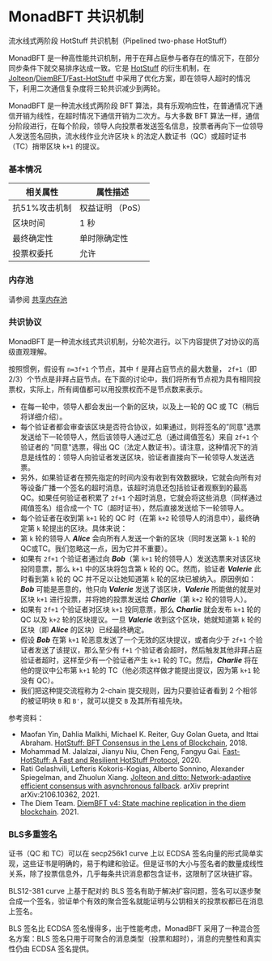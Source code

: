 # MonadBFT 共识机制

流水线式两阶段 HotStuff 共识机制（Pipelined two-phase HotStuff）

MonadBFT 是一种高性能共识机制，用于在拜占庭参与者存在的情况下，在部分同步条件下就交易排序达成一致。它是 [HotStuff](https://arxiv.org/pdf/1803.05069) 的衍生机制，在 [Jolteon](https://arxiv.org/pdf/2106.10362.pdf)/[DiemBFT](https://developers.diem.com/papers/diem-consensus-state-machine-replication-in-the-diem-blockchain/2021-08-17.pdf)/[Fast-HotStuff](https://arxiv.org/abs/2010.11454) 中采用了优化方案，即在领导人超时的情况下，利用二次通信复杂度将三轮共识减少到两轮。

MonadBFT 是一种流水线式两阶段 BFT 算法，具有乐观响应性，在普通情况下通信开销为线性，在超时情况下通信开销为二次方。与大多数 BFT 算法一样，通信分阶段进行，在每个阶段，领导人向投票者发送签名信息，投票者再向下一位领导人发送签名回执，流水线作业允许区块 `k` 的法定人数证书（QC）或超时证书（TC）捎带区块 `k+1` 的提议。

### **基本情况**

| 相关属性     | 属性描述       |
| -------- | ---------- |
| 抗51%攻击机制 | 权益证明 （PoS） |
| 区块时间     | 1 秒        |
| 最终确定性    | 单时隙确定性     |
| 投票权委托    | 允许         |

### **内存池**

请参阅 [共享内存池](shared-mempool.md)

### **共识协议**

MonadBFT 是一种流水线式共识机制，分轮次进行。以下内容提供了对协议的高级直观理解。

按照惯例，假设有 `n=3f+1` 个节点，其中 `f` 是拜占庭节点的最大数量， `2f+1`（即 2/3）个节点是非拜占庭节点。在下面的讨论中，我们将所有节点视为具有相同投票权，实际上，所有阈值都可以用投票权而不是节点数来表示。

* 在每一轮中，领导人都会发出一个新的区块，以及上一轮的 QC 或 TC（稍后将详细介绍）。
* 每个验证者都会审查该区块是否符合协议，如果通过，则将签名的”同意"选票发送给下一轮领导人，然后该领导人通过汇总（通过阈值签名）来自 `2f+1` 个验证者的 "同意"选票，得出 QC（法定人数证书）。请注意，这种情况下的消息是线性的：领导人向验证者发送区块，验证者直接向下一轮领导人发送选票。
* 另外，如果验证者在预先指定的时间内没有收到有效数据块，它就会向所有对等设备广播一个签名的超时消息，该超时消息还包括验证者观察到的最高 QC。如果任何验证者积累了 `2f+1` 个超时消息，它就会将这些消息（同样通过阈值签名）组合成一个 TC（超时证书），然后直接发送给下一轮领导人。
* 每个验证者在收到第 `k+1` 轮的 QC 时（在第 `k+2` 轮领导人的消息中），最终确定第 `k` 轮提出的区块。具体来说：
* 第 `k` 轮的领导人 _**Alice**_ 会向所有人发送一个新的区块（同时发送第 `k-1` 轮的QC或TC。我们忽略这一点，因为它并不重要）。
* 如果有 `2f+1` 个验证者通过向 _**Bob**_（第 `k+1` 轮的领导人）发送选票来对该区块投同意票，那么 `k+1` 中的区块将包含第 `k` 轮的 QC。然而，验证者 _**Valerie**_ 此时看到第 `k` 轮的 QC 并不足以让她知道第 `k` 轮的区块已被纳入。原因例如：_**Bob**_ 可能是恶意的，他只向 _**Valerie**_ 发送了该区块，_**Valerie**_ 所能做的就是对区块 `k+1` 进行投票，并将她的投票发送给 _**Charlie**_（第 `k+2` 轮的领导人）。
* 如果有 `2f+1` 个验证者对区块 `k+1` 投同意票，那么 _**Charlie**_ 就会发布 `k+1` 轮的 QC 以及 `k+2` 轮的区块提议。一旦 _**Valerie**_ 收到这个区块，她就知道第 `k` 轮的区块（即 _**Alice**_ 的区块）已经最终确定。
* 假设 _**Bob**_ 在第 `k+1` 轮恶意发送了一个无效的区块提议，或者向少于 `2f+1` 个验证者发送了该提议，那么至少有 `f+1` 个验证者会超时，然后触发其他非拜占庭验证者超时，这样至少有一个验证者产生 `k+1` 轮的 TC。然后，_**Charlie**_ 将在他的提议中公布第 `k+1` 轮的 TC（他必须这样做才能提出提议，因为第 `k+1` 轮没有 QC）。
* 我们把这种提交流程称为 2-chain 提交规则，因为只要验证者看到 2 个相邻的被证明块 `B` 和 `B'`，就可以提交 `B` 及其所有祖先块。

参考资料：

* Maofan Yin, Dahlia Malkhi, Michael K. Reiter, Guy Golan Gueta, and Ittai Abraham. [HotStuff: BFT Consensus in the Lens of Blockchain](https://arxiv.org/abs/1803.05069), 2018.
* Mohammad M. Jalalzai, Jianyu Niu, Chen Feng, Fangyu Gai. [Fast-HotStuff: A Fast and Resilient HotStuff Protocol](https://arxiv.org/abs/2010.11454), 2020.
* Rati Gelashvili, Lefteris Kokoris-Kogias, Alberto Sonnino, Alexander Spiegelman, and Zhuolun Xiang. [Jolteon and ditto: Network-adaptive efficient consensus with asynchronous fallback](https://arxiv.org/pdf/2106.10362.pdf). arXiv preprint arXiv:2106.10362, 2021.
* The Diem Team. [DiemBFT v4: State machine replication in the diem blockchain](https://developers.diem.com/papers/diem-consensus-state-machine-replication-in-the-diem-blockchain/2021-08-17.pdf). 2021.

### **BLS多重签名**

证书（QC 和 TC）可以在 secp256k1 curve 上以 ECDSA 签名向量的形式简单实现，这些证书是明确的，易于构建和验证。但是证书的大小与签名者的数量成线性关系，除了投票信息外，几乎每条共识消息都包含证书，这限制了区块链扩容。

BLS12-381 curve 上基于配对的 BLS 签名有助于解决扩容问题，签名可以逐步聚合成一个签名，验证单个有效的聚合签名就能证明与公钥相关的投票权都已在消息上签名。

BLS 签名比 ECDSA 签名慢得多，出于性能考虑，MonadBFT 采用了一种混合签名方案：BLS 签名只用于可聚合的消息类型（投票和超时），消息的完整性和真实性仍由 ECDSA 签名提供。
